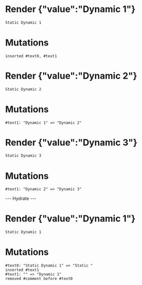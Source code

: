 # Render {"value":"Dynamic 1"}
```html
Static Dynamic 1
```

# Mutations
```
inserted #text0, #text1
```


# Render {"value":"Dynamic 2"}
```html
Static Dynamic 2
```

# Mutations
```
#text1: "Dynamic 1" => "Dynamic 2"
```


# Render {"value":"Dynamic 3"}
```html
Static Dynamic 3
```

# Mutations
```
#text1: "Dynamic 2" => "Dynamic 3"
```


--- Hydrate ---
# Render {"value":"Dynamic 1"}
```html
Static Dynamic 1
```

# Mutations
```
#text0: "Static Dynamic 1" => "Static "
inserted #text1
#text1: "" => "Dynamic 1"
removed #comment before #text0
```